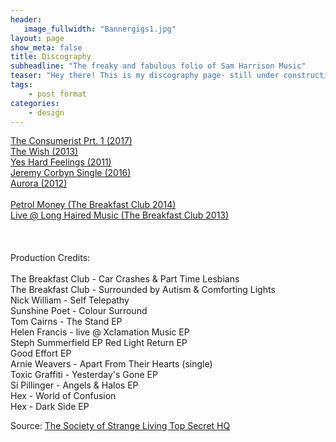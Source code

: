```yaml
---
header:
   image_fullwidth: "Bannergigs1.jpg"
layout: page
show_meta: false
title: Discography
subheadline: "The freaky and fabulous folio of Sam Harrison Music"
teaser: "Hey there! This is my discography page- still under construction as the crow flies, but on the way!!! "
tags:
    - post format
categories:
    - design 
---
```

<!--more-->
 <a href="https://www.kickstarter.com/projects/samharrison/the-consumerist-a-mini-musical-album">The Consumerist Prt. 1 (2017)</a><br>
  <a href="https://longhairedmusic.bandcamp.com/album/the-wish">The Wish (2013)</a><br>
 <a href="https://itunes.apple.com/us/album/yes-hard-feelings/id478052570">Yes Hard Feelings (2011)</a><br>
  <a href="https://itunes.apple.com/us/album/i-feel-like-jeremy-corbyn/id1133993821">Jeremy Corbyn Single (2016)</a><br>
  <a href="https://itunes.apple.com/us/album/salome-remastered/id784573815">Aurora (2012)</a><br><br>
  <a href="https://itunes.apple.com/us/album/petrol-money/id807599434">Petrol Money (The Breakfast Club 2014)</a><br>
    <a href="https://longhairedmusic.bandcamp.com/album/live-at-long-haired-music">Live @ Long Haired Music (The Breakfast Club 2013)</a><br>
<br><br><br>
Production Credits:<br><br>
The Breakfast Club - Car Crashes & Part Time Lesbians<br>
The Breakfast Club - Surrounded by Autism & Comforting Lights<br>
Nick William - Self Telepathy<br>
Sunshine Poet - Colour Surround<br>
Tom Cairns - The Stand EP<br>
Helen Francis - live @ Xclamation Music EP<br>
Steph Summerfield EP
Red Light Return EP <br>
Good Effort EP <br>
Arnie Weavers - Apart From Their Hearts (single)<br>
Toxic Graffiti - Yesterday's Gone EP<br>
Si Pillinger - Angels & Halos EP<br>
Hex - World of Confusion<br>
Hex - Dark Side EP
  

Source: [The Society of Strange Living Top Secret HQ](https://www.youtube.com/watch?v=z5NtUWZCbQ4)
